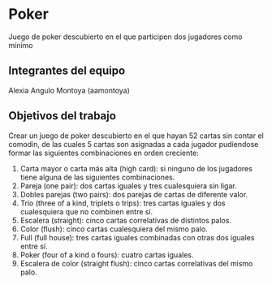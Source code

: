# Poker
Juego de poker descubierto en el que participen dos jugadores como mínimo 

## Integrantes del equipo
Alexia Angulo Montoya (aamontoya)

## Objetivos del trabajo
Crear un juego de poker descubierto en el que hayan 52 cartas sin contar el comodín, de las cuales 5 cartas son asignadas a cada jugador pudiendose formar las siguientes combinaciones en orden creciente:
1. Carta mayor o carta más alta (high card): si ninguno de los jugadores tiene alguna de las siguientes combinaciones.
2. Pareja (one pair): dos cartas iguales y tres cualesquiera sin ligar. 
3. Dobles parejas (two pairs): dos parejas de cartas de diferente valor.
4. Trío (three of a kind, triplets o trips): tres cartas iguales y dos cualesquiera que no combinen entre sí.
5. Escalera (straight): cinco cartas correlativas de distintos palos.
6. Color (flush): cinco cartas cualesquiera del mismo palo.
7. Full (full house): tres cartas iguales combinadas con otras dos iguales entre sí.
8. Poker (four of a kind o fours): cuatro cartas iguales.
9.  Escalera de color (straight flush): cinco cartas correlativas del mismo palo.
